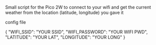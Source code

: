 Small script for the Pico 2W to connect to your wifi and get the current weather from the location (latitude, longitude) you gave it

config file

{
    "WIFI_SSID": "YOUR SSID",
    "WIFI_PASSWORD": "YOUR WIFI PWD",
    "LATITUDE": "YOUR LAT",
    "LONGITUDE": "YOUR LONG"
}
